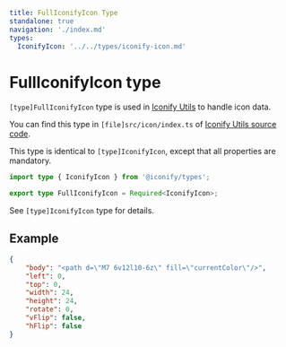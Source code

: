 ```yaml
title: FullIconifyIcon Type
standalone: true
navigation: './index.md'
types:
  IconifyIcon: '../../types/iconify-icon.md'
```

# FullIconifyIcon type

`[type]FullIconifyIcon` type is used in [Iconify Utils](./index.md) to handle icon data.

You can find this type in `[file]src/icon/index.ts` of [Iconify Utils source code](https://github.com/iconify/iconify/tree/master/packages/utils).

This type is identical to `[type]IconifyIcon`, except that all properties are mandatory.

```ts
import type { IconifyIcon } from '@iconify/types';

export type FullIconifyIcon = Required<IconifyIcon>;
```

See `[type]IconifyIcon` type for details.

## Example

```json
{
	"body": "<path d=\"M7 6v12l10-6z\" fill=\"currentColor\"/>",
	"left": 0,
	"top": 0,
	"width": 24,
	"height": 24,
	"rotate": 0,
	"vFlip": false,
	"hFlip": false
}
```
